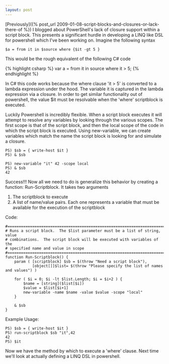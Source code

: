 ```yaml
---
layout: post
---
```

[Previously]({% post_url 2009-01-08-script-blocks-and-closures-or-lack-there-of %}) I blogged about PowerShell's lack of closure support within a script block. This presents a significant hurdle in developing a LINQ like DSL for powershell which I've been working on. Imagine the following syntax
    
    $a = from it in $source where {$it -gt 5 }

This would be the rough equivalent of the following C# code
    
{% highlight csharp %}
var a = from it in source where it > 5;
{% endhighlight %}

In C# this code works because the where clause 'it > 5' is converted to a lambda expression under the hood. The variable it is captured in the lambda expression via a closure. In order to get similar functionality out of powershell, the value $it must be resolvable when the 'where' scriptblock is executed.

Luckily Powershell is incredibly flexible. When a script block executes it will attempt to resolve any variables by looking through the various scopes.  The first scope is that of the script block, and then the local scope of the code in which the script block is executed. Using new-variable, we can create variables which match the name the script block is looking for and simulate a closure.

    PS) $sb = { write-host $it }
    PS) & $sb
    
    PS) new-variable "it" 42 -scope local
    PS) & $sb
    42

Success!!! Now all we need to do is generalize this behavior by creating a function: Run-Scriptblock. It takes two arguments

  1. The scriptblock to execute 
  2. A list of name/value pairs. Each one represents a variable that must be available for the execution of the scriptblock 

Code:

    #============================================================================
    # Runs a script block.  The $list parameter must be a list of string, value
    # combinations.  The script block will be executed with variables of the 
    # specified name and value in scope
    #============================================================================
    function Run-Scriptblock() {
        param ( [scriptblock] $sb = $(throw "Need a script block"), 
                [object[]]$list= $(throw "Please specify the list of names and values") )
    
        for ( $i = 0; $i -lt $list.Length; $i = $i+2 ) {
            $name = [string]($list[$i])
            $value = $list[$i+1]
            new-variable -name $name -value $value -scope "local"
        }
    
        & $sb
    }

Example Usage:

    PS) $sb = { write-host $it }
    PS) run-scriptblock $sb "it",42
    42
    PS) $it

Now we have the method by which to execute a 'where' clause. Next time we'll look at actually defining a LINQ DSL in powershell.


